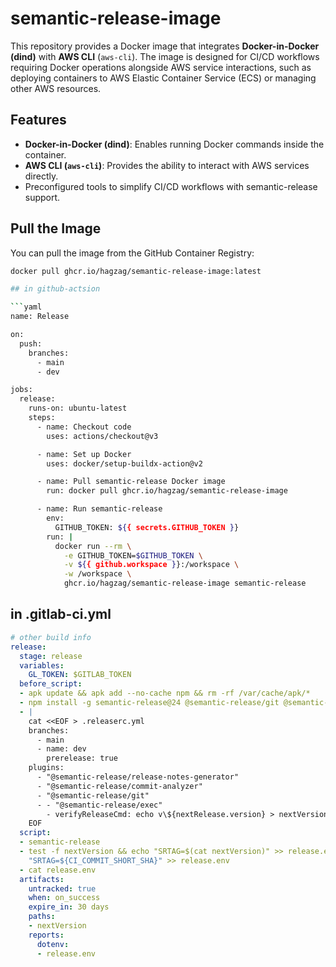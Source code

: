 # semantic-release-image

This repository provides a Docker image that integrates **Docker-in-Docker (dind)** with **AWS CLI** (`aws-cli`). The image is designed for CI/CD workflows requiring Docker operations alongside AWS service interactions, such as deploying containers to AWS Elastic Container Service (ECS) or managing other AWS resources.

## Features

- **Docker-in-Docker (dind)**: Enables running Docker commands inside the container.
- **AWS CLI (`aws-cli`)**: Provides the ability to interact with AWS services directly.
- Preconfigured tools to simplify CI/CD workflows with semantic-release support.

## Pull the Image

You can pull the image from the GitHub Container Registry:

```bash
docker pull ghcr.io/hagzag/semantic-release-image:latest

## in github-actsion

```yaml
name: Release

on:
  push:
    branches:
      - main
      - dev

jobs:
  release:
    runs-on: ubuntu-latest
    steps:
      - name: Checkout code
        uses: actions/checkout@v3

      - name: Set up Docker
        uses: docker/setup-buildx-action@v2

      - name: Pull semantic-release Docker image
        run: docker pull ghcr.io/hagzag/semantic-release-image

      - name: Run semantic-release
        env:
          GITHUB_TOKEN: ${{ secrets.GITHUB_TOKEN }}
        run: |
          docker run --rm \
            -e GITHUB_TOKEN=$GITHUB_TOKEN \
            -v ${{ github.workspace }}:/workspace \
            -w /workspace \
            ghcr.io/hagzag/semantic-release-image semantic-release
```

## in .gitlab-ci.yml

```yaml
# other build info
release:
  stage: release
  variables:
    GL_TOKEN: $GITLAB_TOKEN
  before_script:
  - apk update && apk add --no-cache npm && rm -rf /var/cache/apk/*
  - npm install -g semantic-release@24 @semantic-release/git @semantic-release/exec
  - |
    cat <<EOF > .releaserc.yml
    branches:
      - main
      - name: dev
        prerelease: true
    plugins:
      - "@semantic-release/release-notes-generator"
      - "@semantic-release/commit-analyzer"
      - "@semantic-release/git"
      - - "@semantic-release/exec"
        - verifyReleaseCmd: echo v\${nextRelease.version} > nextVersion
    EOF
  script:
  - semantic-release
  - test -f nextVersion && echo "SRTAG=$(cat nextVersion)" >> release.env || echo
    "SRTAG=${CI_COMMIT_SHORT_SHA}" >> release.env
  - cat release.env
  artifacts:
    untracked: true
    when: on_success
    expire_in: 30 days
    paths:
    - nextVersion
    reports:
      dotenv:
      - release.env
```



